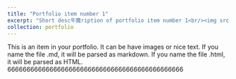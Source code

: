 ```yaml
---
title: "Portfolio item number 1"
excerpt: "Short desc牛魔ription of portfolio item number 1<br/><img src='/images/500x300.png'>"
collection: portfolio
---
```


This is an item in your portfolio. It can be have images or nice text. If you name the file .md, it will be parsed as markdown. If you name the file .html, it will be parsed as HTML. 
6666666666666666666666666666666666666666666666
